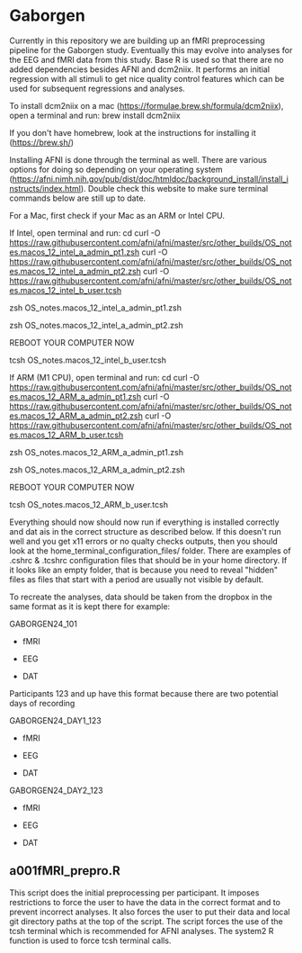 # Gaborgen

Currently in this repository we are building up an fMRI preprocessing pipeline for the Gaborgen study. Eventually this may evolve into analyses for the EEG and fMRI data from this study. Base R is used so that there are no added dependencies besides AFNI and dcm2niix. It performs an initial regression with all stimuli to get nice quality control features which can be used for subsequent regressions and analyses.

To install dcm2niix on a mac (https://formulae.brew.sh/formula/dcm2niix), open a terminal and run:
brew install dcm2niix

If you don't have homebrew, look at the instructions for installing it (https://brew.sh/)

Installing AFNI is done through the terminal as well. There are various options for doing so depending on your operating system (https://afni.nimh.nih.gov/pub/dist/doc/htmldoc/background_install/install_instructs/index.html). Double check this website to make sure terminal commands below are still up to date.

For a Mac, first check if your Mac as an ARM or Intel CPU. 

If Intel, open terminal and run:
cd
curl -O https://raw.githubusercontent.com/afni/afni/master/src/other_builds/OS_notes.macos_12_intel_a_admin_pt1.zsh
curl -O https://raw.githubusercontent.com/afni/afni/master/src/other_builds/OS_notes.macos_12_intel_a_admin_pt2.zsh
curl -O https://raw.githubusercontent.com/afni/afni/master/src/other_builds/OS_notes.macos_12_intel_b_user.tcsh

zsh OS_notes.macos_12_intel_a_admin_pt1.zsh

zsh OS_notes.macos_12_intel_a_admin_pt2.zsh

REBOOT YOUR COMPUTER NOW

tcsh OS_notes.macos_12_intel_b_user.tcsh


If ARM (M1 CPU), open terminal and run:
cd
curl -O https://raw.githubusercontent.com/afni/afni/master/src/other_builds/OS_notes.macos_12_ARM_a_admin_pt1.zsh
curl -O https://raw.githubusercontent.com/afni/afni/master/src/other_builds/OS_notes.macos_12_ARM_a_admin_pt2.zsh
curl -O https://raw.githubusercontent.com/afni/afni/master/src/other_builds/OS_notes.macos_12_ARM_b_user.tcsh

zsh OS_notes.macos_12_ARM_a_admin_pt1.zsh

zsh OS_notes.macos_12_ARM_a_admin_pt2.zsh

REBOOT YOUR COMPUTER NOW

tcsh OS_notes.macos_12_ARM_b_user.tcsh

Everything should now should now run if everything is installed correctly and dat ais in the correct structure as described below. If this doesn't run well and you get x11 errors or no qualty checks outputs, then you should look at the home_terminal_configuration_files/ folder. There are examples of .cshrc & .tcshrc configuration files that should be in your home directory. If it looks like an empty folder, that is because you need to reveal "hidden" files as files that start with a period are usually not visible by default. 

To recreate the analyses, data should be taken from the dropbox in the same format as it is kept there for example:

GABORGEN24_101

- fMRI

- EEG

- DAT

Participants 123 and up have this format because there are two potential days of recording

GABORGEN24_DAY1_123

- fMRI

- EEG

- DAT

GABORGEN24_DAY2_123

- fMRI

- EEG

- DAT

## a001fMRI_prepro.R
This script does the initial preprocessing per participant. It imposes restrictions to force the user to have the data in the correct format and to prevent incorrect analyses. It also forces the user to put their data and local git directory paths at the top of the script. The script forces the use of the tcsh terminal which is recommended for AFNI analyses. The system2 R function is used to force tcsh terminal calls.

